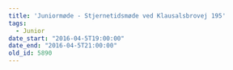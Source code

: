 ```yaml
---
title: 'Juniormøde - Stjernetidsmøde ved Klausalsbrovej 195'
tags:
  - Junior
date_start: "2016-04-5T19:00:00"
date_end: "2016-04-5T21:00:00"
old_id: 5890
---
```

